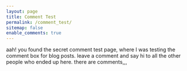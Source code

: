 ```yaml
---
layout: page
title: Comment Test
permalink: /comment_test/
sitemap: false
enable_comments: true
---
```


aah!  you found the secret comment test page, where I was testing the comment box for blog posts.  leave a comment and say hi to all the other people who ended up here.  there are <span class="remark42__counter"></span> comments,,,
